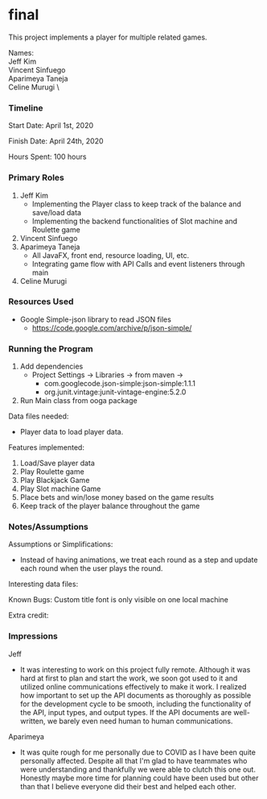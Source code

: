 final
====

This project implements a player for multiple related games.

Names: \
Jeff Kim \
Vincent Sinfuego \
Aparimeya Taneja \
Celine Murugi \


### Timeline

Start Date: April 1st, 2020

Finish Date: April 24th, 2020

Hours Spent: 100 hours 

### Primary Roles
1. Jeff Kim
    - Implementing the Player class to keep track of the balance and save/load data
    - Implementing the backend functionalities of Slot machine and Roulette game
2. Vincent Sinfuego
3. Aparimeya Taneja
    - All JavaFX, front end, resource loading, UI, etc.
    - Integrating game flow with API Calls and event listeners through main
4. Celine Murugi

### Resources Used
- Google Simple-json library to read JSON files
    - https://code.google.com/archive/p/json-simple/

### Running the Program
1. Add dependencies
    - Project Settings -> Libraries -> from maven -> 
        - com.googlecode.json-simple:json-simple:1.1.1
        - org.junit.vintage:junit-vintage-engine:5.2.0
2. Run Main class from ooga package

Data files needed: 
- Player data to load player data. 

Features implemented:
1. Load/Save player data
2. Play Roulette game
3. Play Blackjack Game
4. Play Slot machine Game
5. Place bets and win/lose money based on the game results 
6. Keep track of the player balance throughout the game 


### Notes/Assumptions

Assumptions or Simplifications:
- Instead of having animations, we treat each round as a step and update each round when the user plays the round. 

Interesting data files:

Known Bugs:
Custom title font is only visible on one local machine

Extra credit:


### Impressions
Jeff
- It was interesting to work on this project fully remote. Although it was hard at first to plan and start the work, we soon got used to it 
and utilized online communications effectively to make it work. I realized how important to set up the API documents as thoroughly as possible 
for the development cycle to be smooth, including the functionality of the API, input types, and output types. If the API documents are 
well-written, we barely even need human to human communications. 

Aparimeya 
- It was quite rough for me personally due to COVID as I have been quite personally affected. Despite all that
I'm glad to have teammates who were understanding and thankfully we were able to clutch this one out. Honestly 
maybe more time for planning could have been used but other than that I believe everyone did their best and 
helped each other. 